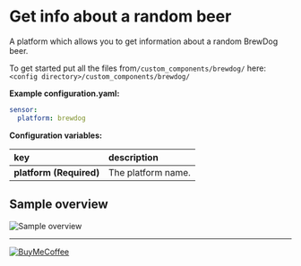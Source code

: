 # Get info about a random beer

A platform which allows you to get information about a random BrewDog beer.

To get started put all the files from`/custom_components/brewdog/` here:
`<config directory>/custom_components/brewdog/`

**Example configuration.yaml:**

```yaml
sensor:
  platform: brewdog
```

**Configuration variables:**

key | description
:--- | :---
**platform (Required)** | The platform name.

## Sample overview

![Sample overview](overview.png)


***

[![BuyMeCoffee](https://camo.githubusercontent.com/cd005dca0ef55d7725912ec03a936d3a7c8de5b5/68747470733a2f2f696d672e736869656c64732e696f2f62616467652f6275792532306d6525323061253230636f666665652d646f6e6174652d79656c6c6f772e737667)](https://www.buymeacoffee.com/ludeeus)
